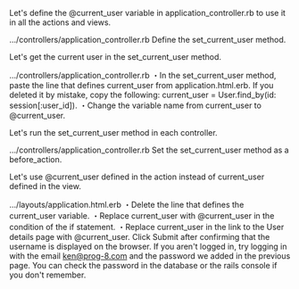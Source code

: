 Let's define the @current_user variable in application_controller.rb to use it in all the actions and views.
  
.../controllers/application_controller.rb
Define the 
set_current_user method.


Let's get the current user in the set_current_user method.
  
.../controllers/application_controller.rb
・In the set_current_user method, paste the line that defines current_user from application.html.erb. If you deleted it by mistake, copy the following:
current_user = User.find_by(id: session[:user_id]).
・Change the variable name from current_user to @current_user.


Let's run the set_current_user method in each controller.
  
.../controllers/application_controller.rb
Set the set_current_user method as a before_action.


Let's use @current_user defined in the action instead of current_user defined in the view.
  
.../layouts/application.html.erb
・Delete the line that defines the current_user variable.
・Replace  current_user with @current_user in the condition of the if statement.
・Replace current_user in the link to the User details page with @current_user.
Click Submit after confirming that the username is displayed on the browser.
If you aren't logged in, try logging in with the email ken@prog-8.com and the password we added in the previous page.
You can check the password in the database or the rails console if you don't remember.  
